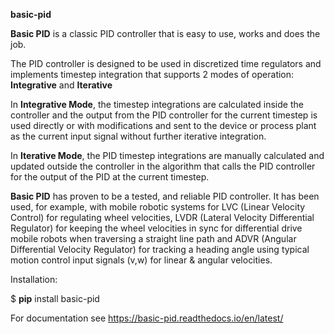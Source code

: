 **basic-pid** 


**Basic PID** is a classic PID controller that is easy to use, works and does the job.

The PID controller is designed to be used in discretized time regulators and
implements timestep integration that supports 2 modes of operation: **Integrative** and **Iterative**

In **Integrative Mode**, the timestep integrations are calculated inside the controller
and the output from the PID controller for the current timestep is used directly or with 
modifications and sent to the device or process plant as the current input signal without
further iterative integration.

In **Iterative Mode**, the PID timestep integrations are manually calculated and updated
outside the controller in the algorithm that calls the PID controller for the output of
the PID at the current timestep.

**Basic PID** has proven to be a tested, and reliable PID controller. It has been used, for example, 
with mobile robotic systems for LVC (Linear Velocity Control) for regulating wheel velocities, 
LVDR (Lateral Velocity Differential Regulator) for keeping the wheel velocities in sync for 
differential drive mobile robots when traversing a straight line path and 
ADVR (Angular Differential Velocity Regulator) for tracking a heading angle using typical
motion control input signals (v,w) for linear & angular velocities.


Installation: 

$ **pip** install basic-pid

For documentation see https://basic-pid.readthedocs.io/en/latest/





